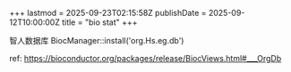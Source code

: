 +++
lastmod = 2025-09-23T02:15:58Z
publishDate = 2025-09-12T10:00:00Z
title = "bio stat"
+++

智人数据库
BiocManager::install('org.Hs.eg.db')

ref: https://bioconductor.org/packages/release/BiocViews.html#___OrgDb